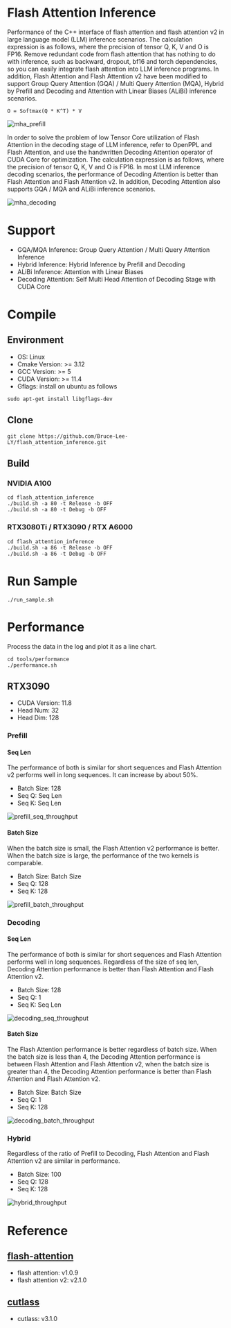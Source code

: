 # Flash Attention Inference
Performance of the C++ interface of flash attention and flash attention v2 in large language model (LLM) inference scenarios. The calculation expression is as follows, where the precision of tensor Q, K, V and O is FP16. Remove redundant code from flash attention that has nothing to do with inference, such as backward, dropout, bf16 and torch dependencies, so you can easily integrate flash attention into LLM inference programs. In addition, Flash Attention and Flash Attention v2 have been modified to support Group Query Attention (GQA) / Multi Query Attention (MQA), Hybrid by Prefill and Decoding and Attention with Linear Biases (ALiBi) inference scenarios.
```
O = Softmax(Q * K^T) * V
```

![mha_prefill](./media/images/mha_prefill.png)

In order to solve the problem of low Tensor Core utilization of Flash Attention in the decoding stage of LLM inference, refer to OpenPPL and Flash Attention, and use the handwritten Decoding Attention operator of CUDA Core for optimization. The calculation expression is as follows, where the precision of tensor Q, K, V and O is FP16. In most LLM inference decoding scenarios, the performance of Decoding Attention is better than Flash Attention and Flash Attention v2. In addition, Decoding Attention also supports GQA / MQA and ALiBi inference scenarios.

![mha_decoding](./media/images/mha_decoding.png)

# Support
- GQA/MQA Inference: Group Query Attention / Multi Query Attention Inference
- Hybrid Inference: Hybrid Inference by Prefill and Decoding
- ALiBi Inference: Attention with Linear Biases
- Decoding Attention: Self Multi Head Attention of Decoding Stage with CUDA Core

# Compile
## Environment
- OS: Linux
- Cmake Version: >= 3.12
- GCC Version: >= 5
- CUDA Version: >= 11.4
- Gflags: install on ubuntu as follows
```
sudo apt-get install libgflags-dev
```

## Clone
```
git clone https://github.com/Bruce-Lee-LY/flash_attention_inference.git
```

## Build
### NVIDIA A100
```
cd flash_attention_inference
./build.sh -a 80 -t Release -b OFF
./build.sh -a 80 -t Debug -b OFF
```

### RTX3080Ti / RTX3090 / RTX A6000
```
cd flash_attention_inference
./build.sh -a 86 -t Release -b OFF
./build.sh -a 86 -t Debug -b OFF
```

# Run Sample
```
./run_sample.sh
```

# Performance
Process the data in the log and plot it as a line chart.

```
cd tools/performance
./performance.sh
```

## RTX3090
- CUDA Version: 11.8
- Head Num: 32
- Head Dim: 128

### Prefill
#### Seq Len
The performance of both is similar for short sequences and Flash Attention v2 performs well in long sequences. It can increase by about 50%.
- Batch Size: 128
- Seq Q: Seq Len
- Seq K: Seq Len

![prefill_seq_throughput](./performance/RTX3090/prefill_seq_throughput.png)

#### Batch Size
When the batch size is small, the Flash Attention v2 performance is better. When the batch size is large, the performance of the two kernels is comparable.
- Batch Size: Batch Size
- Seq Q: 128
- Seq K: 128

![prefill_batch_throughput](./performance/RTX3090/prefill_batch_throughput.png)

### Decoding
#### Seq Len
The performance of both is similar for short sequences and Flash Attention performs well in long sequences. Regardless of the size of seq len, Decoding Attention performance is better than Flash Attention and Flash Attention v2.
- Batch Size: 128
- Seq Q: 1
- Seq K: Seq Len

![decoding_seq_throughput](./performance/RTX3090/decoding_seq_throughput.png)

#### Batch Size
The Flash Attention performance is better regardless of batch size. When the batch size is less than 4, the Decoding Attention performance is between Flash Attention and Flash Attention v2, when the batch size is greater than 4, the Decoding Attention performance is better than Flash Attention and Flash Attention v2.
- Batch Size: Batch Size
- Seq Q: 1
- Seq K: 128

![decoding_batch_throughput](./performance/RTX3090/decoding_batch_throughput.png)

### Hybrid
Regardless of the ratio of Prefill to Decoding, Flash Attention and Flash Attention v2 are similar in performance.
- Batch Size: 100
- Seq Q: 128
- Seq K: 128

![hybrid_throughput](./performance/RTX3090/hybrid_throughput.png)

# Reference
## [flash-attention](https://github.com/Dao-AILab/flash-attention)
- flash attention: v1.0.9
- flash attention v2: v2.1.0

## [cutlass](https://github.com/NVIDIA/cutlass)
- cutlass: v3.1.0
